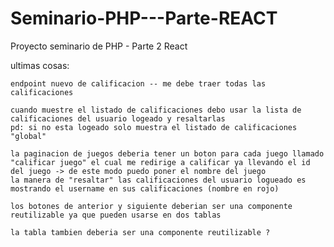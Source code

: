 # Seminario-PHP---Parte-REACT
Proyecto seminario de PHP - Parte 2 React

ultimas cosas: 

	endpoint nuevo de calificacion -- me debe traer todas las calificaciones

	cuando muestre el listado de calificaciones debo usar la lista de calificaciones del usuario logeado y resaltarlas
	pd: si no esta logeado solo muestra el listado de calificaciones "global"

	la paginacion de juegos deberia tener un boton para cada juego llamado "calificar juego" el cual me redirige a calificar ya llevando el id del juego -> de este modo puedo poner el nombre del juego
	la manera de "resaltar" las calificaciones del usuario logueado es mostrando el username en sus calificaciones (nombre en rojo)

	los botones de anterior y siguiente deberian ser una componente reutilizable ya que pueden usarse en dos tablas

	la tabla tambien deberia ser una componente reutilizable ?
